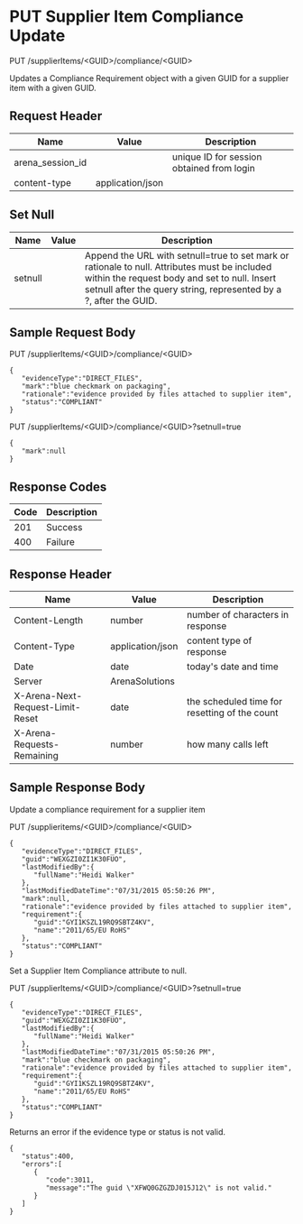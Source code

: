 # PUT Supplier Item Compliance Update
PUT /supplierItems/&lt;GUID&gt;/compliance/&lt;GUID&gt;

Updates a Compliance Requirement object with a given GUID  for a supplier item with a given GUID.

## Request Header

| Name<br> | Value<br> | Description<br> |
|  --- |  --- |  --- | 
| arena_session_id<br> |   | unique ID for session obtained from login<br> |
| content-type<br> | application/json<br> |   |

## Set Null

| Name<br> | Value<br> | Description<br> |
|  --- |  --- |  --- | 
| setnull<br> |   | Append the URL with setnull=true to set mark or rationale to null. Attributes must be included within the request body and set to null. Insert setnull after the query string, represented by a ?, after the GUID.<br> |

## Sample Request Body
PUT /supplierItems/&lt;GUID&gt;/compliance/&lt;GUID&gt;

```
{  
   "evidenceType":"DIRECT_FILES",
   "mark":"blue checkmark on packaging",
   "rationale":"evidence provided by files attached to supplier item",
   "status":"COMPLIANT"
}
```
PUT /supplierItems/&lt;GUID&gt;/compliance/&lt;GUID&gt;?setnull=true

```
{  
   "mark":null
}
```
## Response Codes

| Code<br> | Description<br> |
|  --- |  --- | 
| 201<br> | Success<br> |
| 400<br> | Failure<br> |

## Response Header

| Name<br> | Value<br> | Description<br> |
|  --- |  --- |  --- | 
| Content-Length<br> | number<br> | number of characters in response<br> |
| Content-Type<br> | application/json<br> | content type of response<br> |
| Date<br> | date<br> | today's date and time<br> |
| Server<br> | ArenaSolutions<br> |   |
| X-Arena-Next-Request-Limit-Reset<br> | date<br> | the scheduled time for resetting of the count<br> |
| X-Arena-Requests-Remaining<br> | number<br> | how many calls left<br> |

## Sample Response Body
Update a compliance requirement for a supplier item

PUT /supplieritems/&lt;GUID&gt;/compliance/&lt;GUID&gt;

```
{  
   "evidenceType":"DIRECT_FILES",
   "guid":"WEXGZI0ZI1K30FUO",
   "lastModifiedBy":{  
      "fullName":"Heidi Walker"
   },
   "lastModifiedDateTime":"07/31/2015 05:50:26 PM",
   "mark":null,
   "rationale":"evidence provided by files attached to supplier item",
   "requirement":{  
      "guid":"GYI1KSZL19RQ9SBTZ4KV",
      "name":"2011/65/EU RoHS"
   },
   "status":"COMPLIANT"
}
```
Set a Supplier Item Compliance attribute to null.

PUT /supplierItems/&lt;GUID&gt;/compliance/&lt;GUID&gt;?setnull=true

```
{  
   "evidenceType":"DIRECT_FILES",
   "guid":"WEXGZI0ZI1K30FUO",
   "lastModifiedBy":{  
      "fullName":"Heidi Walker"
   },
   "lastModifiedDateTime":"07/31/2015 05:50:26 PM",
   "mark":"blue checkmark on packaging",
   "rationale":"evidence provided by files attached to supplier item",
   "requirement":{  
      "guid":"GYI1KSZL19RQ9SBTZ4KV",
      "name":"2011/65/EU RoHS"
   },
   "status":"COMPLIANT"
}
```
Returns an error if the evidence type or status is not valid.

```
{  
   "status":400,
   "errors":[  
      {  
         "code":3011,
         "message":"The guid \"XFWQ0GZGZDJ015J12\" is not valid."
      }
   ]
}
```
